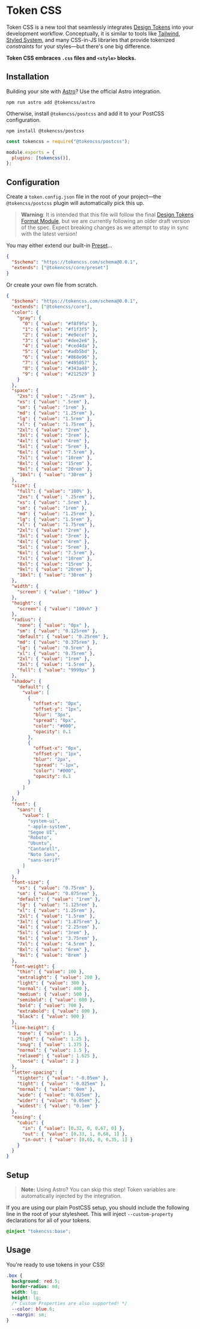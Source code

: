 # Token CSS

Token CSS is a new tool that seamlessly integrates [Design Tokens](https://design-tokens.github.io/community-group/format/#design-token) into your development workflow. Conceptually, it is similar to tools
like [Tailwind](https://tailwindcss.com), [Styled System](https://styled-system.com/), and many CSS-in-JS libraries that provide tokenized _constraints_ for your styles&mdash;but there's one big difference.

**Token CSS embraces `.css` files and `<style>` blocks.**

## Installation

Building your site with [Astro](https://astro.build)? Use the official Astro integration.

```shell
npm run astro add @tokencss/astro
```

Otherwise, install `@tokencss/postcss` and add it to your PostCSS configuration.

```shell
npm install @tokencss/postcss
```

```js
const tokencss = require("@tokencss/postcss");

module.exports = {
  plugins: [tokencss()],
};
```

## Configuration

Create a `token.config.json` file in the root of your project&mdash;the `@tokencss/postcss` plugin will automatically pick this up.

> **Warning**: It is intended that this file will follow the final [Design Tokens Format Module](https://design-tokens.github.io/community-group/format/), but we are currently following an older draft version of the spec. Expect breaking changes as we attempt to stay in sync with the latest version!

You may either extend our built-in [Preset](https://github.com/tokencss/tokencss/blob/main/packages/core/preset/token.config.json)...

```json
{
  "$schema": "https://tokencss.com/schema@0.0.1",
  "extends": ["@tokencss/core/preset"]
}
```

Or create your own file from scratch.

```json
{
  "$schema": "https://tokencss.com/schema@0.0.1",
  "extends": ["@tokencss/core"],
  "color": {
    "gray": {
      "0": { "value": "#f8f9fa" },
      "1": { "value": "#f1f3f5" },
      "2": { "value": "#e9ecef" },
      "3": { "value": "#dee2e6" },
      "4": { "value": "#ced4da" },
      "5": { "value": "#adb5bd" },
      "6": { "value": "#868e96" },
      "7": { "value": "#495057" },
      "8": { "value": "#343a40" },
      "9": { "value": "#212529" }
    }
  },
  "space": {
    "2xs": { "value": ".25rem" },
    "xs": { "value": ".5rem" },
    "sm": { "value": "1rem" },
    "md": { "value": "1.25rem" },
    "lg": { "value": "1.5rem" },
    "xl": { "value": "1.75rem" },
    "2xl": { "value": "2rem" },
    "3xl": { "value": "3rem" },
    "4xl": { "value": "4rem" },
    "5xl": { "value": "5rem" },
    "6xl": { "value": "7.5rem" },
    "7xl": { "value": "10rem" },
    "8xl": { "value": "15rem" },
    "9xl": { "value": "20rem" },
    "10xl": { "value": "30rem" }
  },
  "size": {
    "full": { "value": "100%" },
    "2xs": { "value": ".25rem" },
    "xs": { "value": ".5rem" },
    "sm": { "value": "1rem" },
    "md": { "value": "1.25rem" },
    "lg": { "value": "1.5rem" },
    "xl": { "value": "1.75rem" },
    "2xl": { "value": "2rem" },
    "3xl": { "value": "3rem" },
    "4xl": { "value": "4rem" },
    "5xl": { "value": "5rem" },
    "6xl": { "value": "7.5rem" },
    "7xl": { "value": "10rem" },
    "8xl": { "value": "15rem" },
    "9xl": { "value": "20rem" },
    "10xl": { "value": "30rem" }
  },
  "width": {
    "screen": { "value": "100vw" }
  },
  "height": {
    "screen": { "value": "100vh" }
  },
  "radius": {
    "none": { "value": "0px" },
    "sm": { "value": "0.125rem" },
    "default": { "value": "0.25rem" },
    "md": { "value": "0.375rem" },
    "lg": { "value": "0.5rem" },
    "xl": { "value": "0.75rem" },
    "2xl": { "value": "1rem" },
    "3xl": { "value": "1.5rem" },
    "full": { "value": "9999px" }
  },
  "shadow": {
    "default": {
      "value": [
        {
          "offset-x": "0px",
          "offset-y": "1px",
          "blur": "3px",
          "spread": "0px",
          "color": "#000",
          "opacity": 0.1
        },
        {
          "offset-x": "0px",
          "offset-y": "1px",
          "blur": "2px",
          "spread": "-1px",
          "color": "#000",
          "opacity": 0.1
        }
      ]
    }
  },
  "font": {
    "sans": {
      "value": [
        "system-ui",
        "-apple-system",
        "Segoe UI",
        "Roboto",
        "Ubuntu",
        "Cantarell",
        "Noto Sans",
        "sans-serif"
      ]
    }
  },
  "font-size": {
    "xs": { "value": "0.75rem" },
    "sm": { "value": "0.875rem" },
    "default": { "value": "1rem" },
    "lg": { "value": "1.125rem" },
    "xl": { "value": "1.25rem" },
    "2xl": { "value": "1.5rem" },
    "3xl": { "value": "1.875rem" },
    "4xl": { "value": "2.25rem" },
    "5xl": { "value": "3rem" },
    "6xl": { "value": "3.75rem" },
    "7xl": { "value": "4.5rem" },
    "8xl": { "value": "6rem" },
    "9xl": { "value": "8rem" }
  },
  "font-weight": {
    "thin": { "value": 100 },
    "extralight": { "value": 200 },
    "light": { "value": 300 },
    "normal": { "value": 400 },
    "medium": { "value": 500 },
    "semibold": { "value": 600 },
    "bold": { "value": 700 },
    "extrabold": { "value": 800 },
    "black": { "value": 900 }
  },
  "line-height": {
    "none": { "value": 1 },
    "tight": { "value": 1.25 },
    "snug": { "value": 1.375 },
    "normal": { "value": 1.5 },
    "relaxed": { "value": 1.625 },
    "loose": { "value": 2 }
  },
  "letter-spacing": {
    "tighter": { "value": "-0.05em" },
    "tight": { "value": "-0.025em" },
    "normal": { "value": "0em" },
    "wide": { "value": "0.025em" },
    "wider": { "value": "0.05em" },
    "widest": { "value": "0.1em" }
  },
  "easing": {
    "cubic": {
      "in": { "value": [0.32, 0, 0.67, 0] },
      "out": { "value": [0.33, 1, 0.68, 1] },
      "in-out": { "value": [0.65, 0, 0.35, 1] }
    }
  }
}
```

## Setup

> **Note:** Using Astro? You can skip this step! Token variables are automatically injected by the integration.

If you are using our plain PostCSS setup, you should include the following line in the root of your stylesheet. This will inject `--custom-property` declarations for all of your tokens.

```css
@inject "tokencss:base";
```

## Usage

You're ready to use tokens in your CSS!

```css
.box {
  background: red.5;
  border-radius: md;
  width: lg;
  height: lg;
  /* Custom Properties are also supported! */
  --color: blue.6;
  --margin: sm;
}
```
